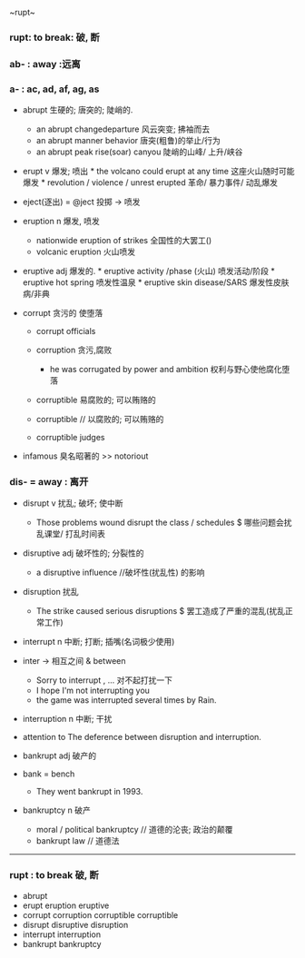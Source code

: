 ~rupt~

### rupt: to break: 破, 断

### ab- : away  :远离

### a- : ac, ad, af, ag, as

* abrupt 生硬的; 唐突的; 陡峭的.
  
  * an abrupt changedeparture  风云突变; 拂袖而去
  * an abrupt manner behavior   唐突(粗鲁)的举止/行为
  * an abrupt peak rise(soar) canyou    陡峭的山峰/ 上升/峡谷
     
* erupt  v 爆发; 喷出
      * the volcano could erupt at any time    这座火山随时可能爆发
      * revolution / violence / unrest erupted  革命/ 暴力事件/ 动乱爆发
* eject(逐出) =  @ject 投掷 -> 喷发

* eruption   n     爆发, 喷发
     * nationwide eruption of strikes   全国性的大罢工()
     * volcanic eruption  火山喷发
   
* eruptive   adj   爆发的.
      * eruptive activity /phase    (火山) 喷发活动/阶段
      * eruptive hot spring          喷发性温泉
      * eruptive skin disease/SARS   爆发性皮肤病/非典
      
* corrupt     贪污的 使堕落
    * corrupt officials
    * corruption  贪污,腐败
      * he was corrugated by power and ambition  权利与野心使他腐化堕落
    * corruptible 易腐败的; 可以贿赂的
    
    * corruptible     // 以腐败的; 可以贿赂的
     * corruptible judges
* infamous  臭名昭著的  >>   notoriout 
    
### dis- = away : 离开

* disrupt  v 扰乱; 破坏; 使中断
  * Those problems wound disrupt the class / schedules
    $ 哪些问题会扰乱课堂/ 打乱时间表

* disruptive  adj 破坏性的; 分裂性的
  * a disruptive influence  //破坏性(扰乱性) 的影响
    
* disruption  扰乱
  * The strike caused serious disruptions 
    $ 罢工造成了严重的混乱(扰乱正常工作)

* interrupt   n 中断; 打断; 插嘴(名词极少使用)
* inter -> 相互之间 & between
  * Sorry to interrupt , ...  对不起打扰一下
  * I hope I'm not interrupting you 
  * the game was interrupted several times by Rain.
  
* interruption   n 中断; 干扰

* attention to  The deference between disruption and interruption.

* bankrupt   adj 破产的
* bank = bench 
  * They went bankrupt in 1993.

* bankruptcy n 破产
  * moral / political bankruptcy // 道德的沦丧; 政治的颠覆
  * bankrupt law                // 道德法

----
    
    

### rupt : to break 破, 断

* abrupt                         
* erupt  eruption  eruptive 
* corrupt  corruption corruptible corruptible 
* disrupt disruptive disruption 
* interrupt interruption 
* bankrupt bankruptcy 


